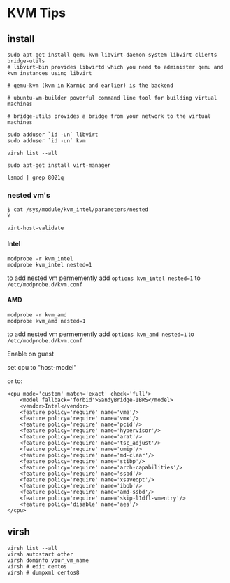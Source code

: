# KVM Tips

## install

```
sudo apt-get install qemu-kvm libvirt-daemon-system libvirt-clients bridge-utils
# libvirt-bin provides libvirtd which you need to administer qemu and kvm instances using libvirt

# qemu-kvm (kvm in Karmic and earlier) is the backend

# ubuntu-vm-builder powerful command line tool for building virtual machines

# bridge-utils provides a bridge from your network to the virtual machines

sudo adduser `id -un` libvirt
sudo adduser `id -un` kvm

virsh list --all

sudo apt-get install virt-manager

lsmod | grep 8021q
```

### nested vm's

```
$ cat /sys/module/kvm_intel/parameters/nested
Y
```

```
virt-host-validate
```

#### Intel

```
modprobe -r kvm_intel
modprobe kvm_intel nested=1
```

to add nested vm permemently add `options kvm_intel nested=1`
to `/etc/modprobe.d/kvm.conf`

#### AMD

```
modprobe -r kvm_amd
modprobe kvm_amd nested=1
```

to add nested vm permemently add `options kvm_amd nested=1`
to `/etc/modprobe.d/kvm.conf`

Enable on guest

set cpu to "host-model"

or to:

```
<cpu mode='custom' match='exact' check='full'>
    <model fallback='forbid'>SandyBridge-IBRS</model>
    <vendor>Intel</vendor>
    <feature policy='require' name='vme'/>
    <feature policy='require' name='vmx'/>
    <feature policy='require' name='pcid'/>
    <feature policy='require' name='hypervisor'/>
    <feature policy='require' name='arat'/>
    <feature policy='require' name='tsc_adjust'/>
    <feature policy='require' name='umip'/>
    <feature policy='require' name='md-clear'/>
    <feature policy='require' name='stibp'/>
    <feature policy='require' name='arch-capabilities'/>
    <feature policy='require' name='ssbd'/>
    <feature policy='require' name='xsaveopt'/>
    <feature policy='require' name='ibpb'/>
    <feature policy='require' name='amd-ssbd'/>
    <feature policy='require' name='skip-l1dfl-vmentry'/>
    <feature policy='disable' name='aes'/>
</cpu>
```

## virsh

```
virsh list --all
virsh autostart other
virsh dominfo your_vm_name
virsh # edit centos
virsh # dumpxml centos8
```
